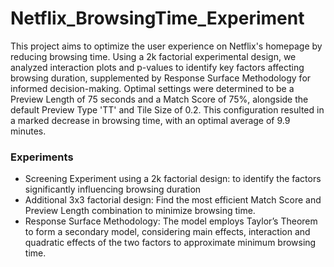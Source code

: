 # Netflix_BrowsingTime_Experiment

This project aims to optimize the user experience on Netflix's homepage by reducing browsing time. Using a 2k 
factorial experimental design, we analyzed interaction plots and p-values to identify key factors affecting 
browsing duration, supplemented by Response Surface Methodology for informed decision-making. Optimal 
settings were determined to be a Preview Length of 75 seconds and a Match Score of 75%, alongside the 
default Preview Type 'TT' and Tile Size of 0.2. This configuration resulted in a marked decrease in browsing 
time, with an optimal average of 9.9 minutes.

### Experiments
- Screening Experiment using a 2k factorial design: to identify the factors significantly influencing browsing duration
- Additional 3x3 factorial design: Find the most efficient Match Score and Preview Length combination to minimize browsing time. 
- Response Surface Methodology: The model employs Taylor’s Theorem to form a secondary model, considering main effects, 
interaction and quadratic effects of the two factors to approximate minimum browsing time.
